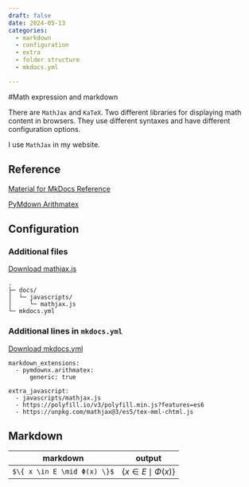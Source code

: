 ```yaml
---
draft: false
date: 2024-05-13
categories:
  - markdown
  - configuration
  - extra
  - folder structure
  - mkdocs.yml

---
```


#Math expression and markdown

There are `MathJax` and `KaTeX`. Two different libraries for displaying math content in browsers. They use different syntaxes and have different configuration options.

I use `MathJax` in my website. 

<!-- more -->

## Reference

[Material for MkDocs Reference](https://squidfunk.github.io/mkdocs-material/reference/math/#mathjax-mkdocsyml)

[PyMdown Arithmatex](https://facelessuser.github.io/pymdown-extensions/extensions/arithmatex/)

## Configuration

### Additional files

[Download mathjax.js](https://github.com/luomein/static_website_build_log/blob/12317329e409eeb18d53fdb20020900802683e2e/docs/javascripts/mathjax.js)

```
.
├─ docs/
│  └─ javascripts/
│     └─ mathjax.js
└─ mkdocs.yml

```


### Additional lines in `mkdocs.yml`

[Download mkdocs.yml](https://github.com/luomein/static_website_build_log/blob/12317329e409eeb18d53fdb20020900802683e2e/mkdocs.yml)

```
markdown_extensions:
  - pymdownx.arithmatex:
      generic: true

extra_javascript:
  - javascripts/mathjax.js
  - https://polyfill.io/v3/polyfill.min.js?features=es6
  - https://unpkg.com/mathjax@3/es5/tex-mml-chtml.js
```

## Markdown


| markdown | output |
| -------- | ------ |
| `$\{ x \in E \mid Φ(x) \}$` | $\{ x \in E \mid Φ(x) \}$ |





